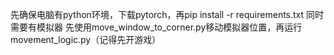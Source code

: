 先确保电脑有python环境，下载pytorch，再pip install -r requirements.txt
同时需要有模拟器
先使用move_window_to_corner.py移动模拟器位置，再运行movement_logic.py（记得先开游戏）


